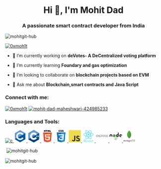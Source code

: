 <h1 align="center">Hi 👋, I'm Mohit Dad</h1>
<h3 align="center">A passionate smart contract developer from India</h3>

<p align="left"> <img src="https://komarev.com/ghpvc/?username=mohitgit-hub&label=Profile%20views&color=0e75b6&style=flat" alt="mohitgit-hub" /> </p>

<p align="left"> <a href="https://twitter.com/0xmoh1t" target="blank"><img src="https://img.shields.io/twitter/follow/0xmoh1t?logo=twitter&style=for-the-badge" alt="0xmoh1t" /></a> </p>

- 🔭 I’m currently working on **deVotes- A DeCentralized voting platform**

- 🌱 I’m currently learning **Foundary and gas optimization**

- 👯 I’m looking to collaborate on **blockchain projects based on EVM**

- 💬 Ask me about **Blockchain,smart contracts and Java Script**

<h3 align="left">Connect with me:</h3>
<p align="left">
<a href="https://twitter.com/0xmoh1t" target="blank"><img align="center" src="https://raw.githubusercontent.com/rahuldkjain/github-profile-readme-generator/master/src/images/icons/Social/twitter.svg" alt="0xmoh1t" height="30" width="40" /></a>
<a href="https://linkedin.com/in/mohit-dad-maheshwari-424985233" target="blank"><img align="center" src="https://raw.githubusercontent.com/rahuldkjain/github-profile-readme-generator/master/src/images/icons/Social/linked-in-alt.svg" alt="mohit-dad-maheshwari-424985233" height="30" width="40" /></a>
</p>

<h3 align="left">Languages and Tools:</h3>
<p align="left"> 
    <a href="https://soliditylang.org/" target="_blank" rel="noreferrer"> <img src="https://upload.wikimedia.org/wikipedia/commons/9/98/Solidity_logo.svg" alt="c" width="40" height="40"/> </a>
    <a href="https://www.cprogramming.com/" target="_blank" rel="noreferrer"> <img src="https://raw.githubusercontent.com/devicons/devicon/master/icons/c/c-original.svg" alt="c" width="40" height="40"/> </a>
    <a href="https://www.w3schools.com/cpp/" target="_blank" rel="noreferrer"> <img src="https://raw.githubusercontent.com/devicons/devicon/master/icons/cplusplus/cplusplus-original.svg" alt="cplusplus" width="40" height="40"/> </a> 
    <a href="https://www.w3.org/html/" target="_blank" rel="noreferrer"> <img src="https://raw.githubusercontent.com/devicons/devicon/master/icons/html5/html5-original-wordmark.svg" alt="html5" width="40" height="40"/> </a>
    <a href="https://www.w3schools.com/css/" target="_blank" rel="noreferrer"> <img src="https://raw.githubusercontent.com/devicons/devicon/master/icons/css3/css3-original-wordmark.svg" alt="css3" width="40" height="40"/> </a> 
    <a href="https://developer.mozilla.org/en-US/docs/Web/JavaScript" target="_blank" rel="noreferrer"> <img src="https://raw.githubusercontent.com/devicons/devicon/master/icons/javascript/javascript-original.svg" alt="javascript" width="40" height="40"/> </a>
    <a href="https://reactjs.org/" target="_blank" rel="noreferrer"> <img src="https://raw.githubusercontent.com/devicons/devicon/master/icons/react/react-original-wordmark.svg" alt="react" width="40" height="40"/> </a>
    <a href="https://expressjs.com" target="_blank" rel="noreferrer"> <img src="https://raw.githubusercontent.com/devicons/devicon/master/icons/express/express-original-wordmark.svg" alt="express" width="40" height="40"/> </a> 
    <a href="https://nodejs.org" target="_blank" rel="noreferrer"> <img src="https://raw.githubusercontent.com/devicons/devicon/master/icons/nodejs/nodejs-original-wordmark.svg" alt="nodejs" width="40" height="40"/> </a>  
    <a href="https://www.mongodb.com/" target="_blank" rel="noreferrer"> <img src="https://raw.githubusercontent.com/devicons/devicon/master/icons/mongodb/mongodb-original-wordmark.svg" alt="mongodb" width="40" height="40"/> </a> 
    </p>
<p>&nbsp;<img align="center" src="https://github-readme-stats.vercel.app/api?username=mohitgit-hub&show_icons=true&locale=en" alt="mohitgit-hub" /></p>

<p><img align="center" src="https://github-readme-streak-stats.herokuapp.com/?user=mohitgit-hub&" alt="mohitgit-hub" /></p>

